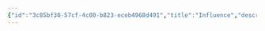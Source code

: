 ```yaml
---
{"id":"3c85bf30-57cf-4c00-b823-eceb4968d491","title":"Influence","description":"Overview of Influence Gifts tag.","publish":true,"date_created":"Thursday, April 11th 2024, 5:58:17 pm","date_modified":"Thursday, April 11th 2024, 5:58:33 pm","cssclasses":["mado-heading"],"path":"tags/Gifts/Influence.md","permalink":"/tags/gifts/influence/","PassFrontmatter":true}
---
```


